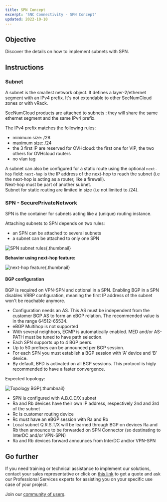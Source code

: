 ```yaml
---
title: SPN Concept
excerpt: 'SNC Connectivity - SPN Concept'
updated: 2022-10-10
---
```


## Objective

Discover the details on how to implement subnets with SPN.

## Instructions

### Subnet

A subnet is the smallest network object. It defines a layer-2/ethernet segment with an IPv4 prefix. It's not extendable to other SecNumCloud zones or with vRack.

SecNumCloud products are attached to subnets : they will share the same ethernet segment and the same IPv4 prefix.

The IPv4 prefix matches the following rules:

* minimum size: /28
* maximum size: /24
* the 3 first IP are reserved for OVHcloud: the first one for VIP, the two others for OVHcloud routers
* no vlan tag

A subnet can also be configured for a static route using the optional `next-hop` field: `next-hop` is the IP address of the next-hop to reach the subnet (i.e the next-hop is acting as a router, like a firewall).<br>
Next-hop must be part of another subnet.<br> 
Subnet for static routing are limited in size (i.e not limited to /24).

### SPN - SecurePrivateNetwork

SPN is the container for subnets acting like a (unique) routing instance.

Attaching subnets to SPN depends on two rules:

* an SPN can be attached to several subnets
* a subnet can be attached to only one SPN

![SPN subnet rules](images/SNC-SPN-GW-Support.svg){.thumbnail}

**Behavior using next-hop feature:**

![next-hop feature](images/SNC-SPN-Subnet-NH.svg){.thumbnail}

#### BGP configuration

BGP is required on VPN-SPN and optional in a SPN. Enabling BGP in a SPN disables VRRP configuration, meaning the first IP address of the subnet won't be reachable anymore.

- Configuration needs an AS. This AS must be independent from the customer BGP AS to form an eBGP relation. The recommended value is in the range 64512-65534.
- eBGP Multihop is not supported
- With several neighbors, ECMP is automatically enabled. MED and/or AS-PATH must be tuned to have path selection.
- Each SPN supports up to 4 BGP peers.
- Up to 50 prefixes can be announced per BGP session.
- For each SPN you must establish a BGP session with ‘A’ device and ‘B’ device.
- By default, BFD is activated on all BGP sessions. This protocol is higly recommended to have a faster convergence.

Expected topology:

![Topology BGP](images/SNC-SPN-BGP-v0.svg){.thumbnail}

* SPN is configured with A.B.C.D/X subnet
* Ra and Rb devices have their own IP address, respectively 2nd and 3rd of the subnet
* Rc is customer routing device
* Rc must have an eBGP session with Ra and Rb
* Local subnet Q.R.S.T/X will be learned through BGP on devices Ra and Rb then announce to be forwarded on SPN Connector (so destinating to InterDC and/or VPN-SPN)
* Ra and Rb devices forward announces from InterDC and/or VPN-SPN

## Go further

If you need training or technical assistance to implement our solutions, contact your sales representative or click on [this link](/links/professional-services) to get a quote and ask our Professional Services experts for assisting you on your specific use case of your project.

Join our [community of users](/links/community).
